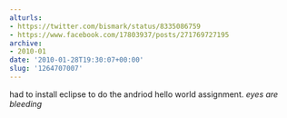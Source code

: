 ```yaml
---
alturls:
- https://twitter.com/bismark/status/8335086759
- https://www.facebook.com/17803937/posts/271769727195
archive:
- 2010-01
date: '2010-01-28T19:30:07+00:00'
slug: '1264707007'
---
```


had to install eclipse to do the andriod hello world assignment. *eyes are bleeding*


